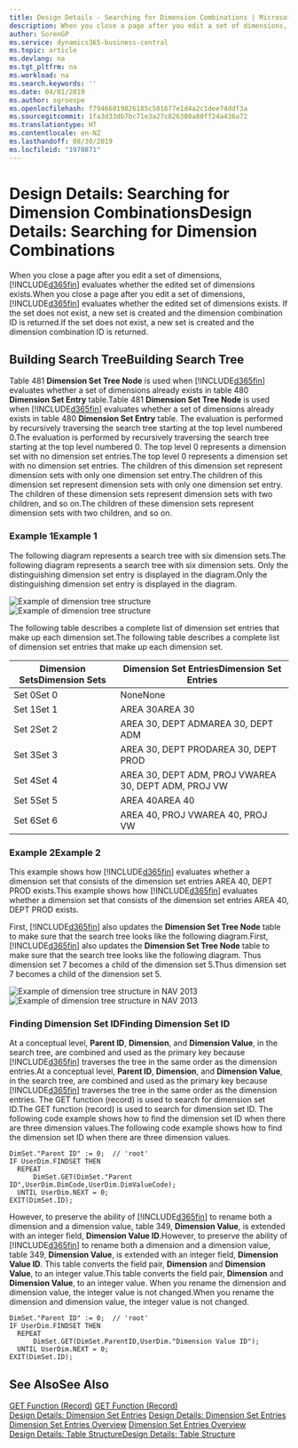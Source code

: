 ```yaml
---
title: Design Details - Searching for Dimension Combinations | Microsoft Docs
description: When you close a page after you edit a set of dimensions, Business Central evaluates whether the edited set of dimensions exists. If the set does not exist, a new set is created and the dimension combination ID is returned.
author: SorenGP
ms.service: dynamics365-business-central
ms.topic: article
ms.devlang: na
ms.tgt_pltfrm: na
ms.workload: na
ms.search.keywords: ''
ms.date: 04/01/2019
ms.author: sgroespe
ms.openlocfilehash: f79466819826185c501677e1d4a2c1dee74ddf3a
ms.sourcegitcommit: 1fa3d33db7bc71e3a27c826308a80ff24a436a72
ms.translationtype: HT
ms.contentlocale: en-NZ
ms.lasthandoff: 08/30/2019
ms.locfileid: "1970871"
---
```

# <a name="design-details-searching-for-dimension-combinations"></a><span data-ttu-id="3cfaa-104">Design Details: Searching for Dimension Combinations</span><span class="sxs-lookup"><span data-stu-id="3cfaa-104">Design Details: Searching for Dimension Combinations</span></span>
<span data-ttu-id="3cfaa-105">When you close a page after you edit a set of dimensions, [!INCLUDE[d365fin](includes/d365fin_md.md)] evaluates whether the edited set of dimensions exists.</span><span class="sxs-lookup"><span data-stu-id="3cfaa-105">When you close a page after you edit a set of dimensions, [!INCLUDE[d365fin](includes/d365fin_md.md)] evaluates whether the edited set of dimensions exists.</span></span> <span data-ttu-id="3cfaa-106">If the set does not exist, a new set is created and the dimension combination ID is returned.</span><span class="sxs-lookup"><span data-stu-id="3cfaa-106">If the set does not exist, a new set is created and the dimension combination ID is returned.</span></span>  

## <a name="building-search-tree"></a><span data-ttu-id="3cfaa-107">Building Search Tree</span><span class="sxs-lookup"><span data-stu-id="3cfaa-107">Building Search Tree</span></span>  
 <span data-ttu-id="3cfaa-108">Table 481 **Dimension Set Tree Node** is used when [!INCLUDE[d365fin](includes/d365fin_md.md)] evaluates whether a set of dimensions already exists in table 480 **Dimension Set Entry** table.</span><span class="sxs-lookup"><span data-stu-id="3cfaa-108">Table 481 **Dimension Set Tree Node** is used when [!INCLUDE[d365fin](includes/d365fin_md.md)] evaluates whether a set of dimensions already exists in table 480 **Dimension Set Entry** table.</span></span> <span data-ttu-id="3cfaa-109">The evaluation is performed by recursively traversing the search tree starting at the top level numbered 0.</span><span class="sxs-lookup"><span data-stu-id="3cfaa-109">The evaluation is performed by recursively traversing the search tree starting at the top level numbered 0.</span></span> <span data-ttu-id="3cfaa-110">The top level 0 represents a dimension set with no dimension set entries.</span><span class="sxs-lookup"><span data-stu-id="3cfaa-110">The top level 0 represents a dimension set with no dimension set entries.</span></span> <span data-ttu-id="3cfaa-111">The children of this dimension set represent dimension sets with only one dimension set entry.</span><span class="sxs-lookup"><span data-stu-id="3cfaa-111">The children of this dimension set represent dimension sets with only one dimension set entry.</span></span> <span data-ttu-id="3cfaa-112">The children of these dimension sets represent dimension sets with two children, and so on.</span><span class="sxs-lookup"><span data-stu-id="3cfaa-112">The children of these dimension sets represent dimension sets with two children, and so on.</span></span>  

### <a name="example-1"></a><span data-ttu-id="3cfaa-113">Example 1</span><span class="sxs-lookup"><span data-stu-id="3cfaa-113">Example 1</span></span>  
 <span data-ttu-id="3cfaa-114">The following diagram represents a search tree with six dimension sets.</span><span class="sxs-lookup"><span data-stu-id="3cfaa-114">The following diagram represents a search tree with six dimension sets.</span></span> <span data-ttu-id="3cfaa-115">Only the distinguishing dimension set entry is displayed in the diagram.</span><span class="sxs-lookup"><span data-stu-id="3cfaa-115">Only the distinguishing dimension set entry is displayed in the diagram.</span></span>  

 <span data-ttu-id="3cfaa-116">![Example of dimension tree structure](media/nav2013_dimension_tree.png "Example of dimension tree structure")</span><span class="sxs-lookup"><span data-stu-id="3cfaa-116">![Example of dimension tree structure](media/nav2013_dimension_tree.png "Example of dimension tree structure")</span></span>  

 <span data-ttu-id="3cfaa-117">The following table describes a complete list of dimension set entries that make up each dimension set.</span><span class="sxs-lookup"><span data-stu-id="3cfaa-117">The following table describes a complete list of dimension set entries that make up each dimension set.</span></span>  

|<span data-ttu-id="3cfaa-118">Dimension Sets</span><span class="sxs-lookup"><span data-stu-id="3cfaa-118">Dimension Sets</span></span>|<span data-ttu-id="3cfaa-119">Dimension Set Entries</span><span class="sxs-lookup"><span data-stu-id="3cfaa-119">Dimension Set Entries</span></span>|  
|--------------------|---------------------------|  
|<span data-ttu-id="3cfaa-120">Set 0</span><span class="sxs-lookup"><span data-stu-id="3cfaa-120">Set 0</span></span>|<span data-ttu-id="3cfaa-121">None</span><span class="sxs-lookup"><span data-stu-id="3cfaa-121">None</span></span>|  
|<span data-ttu-id="3cfaa-122">Set 1</span><span class="sxs-lookup"><span data-stu-id="3cfaa-122">Set 1</span></span>|<span data-ttu-id="3cfaa-123">AREA 30</span><span class="sxs-lookup"><span data-stu-id="3cfaa-123">AREA 30</span></span>|  
|<span data-ttu-id="3cfaa-124">Set 2</span><span class="sxs-lookup"><span data-stu-id="3cfaa-124">Set 2</span></span>|<span data-ttu-id="3cfaa-125">AREA 30, DEPT ADM</span><span class="sxs-lookup"><span data-stu-id="3cfaa-125">AREA 30, DEPT ADM</span></span>|  
|<span data-ttu-id="3cfaa-126">Set 3</span><span class="sxs-lookup"><span data-stu-id="3cfaa-126">Set 3</span></span>|<span data-ttu-id="3cfaa-127">AREA 30, DEPT PROD</span><span class="sxs-lookup"><span data-stu-id="3cfaa-127">AREA 30, DEPT PROD</span></span>|  
|<span data-ttu-id="3cfaa-128">Set 4</span><span class="sxs-lookup"><span data-stu-id="3cfaa-128">Set 4</span></span>|<span data-ttu-id="3cfaa-129">AREA 30, DEPT ADM, PROJ VW</span><span class="sxs-lookup"><span data-stu-id="3cfaa-129">AREA 30, DEPT ADM, PROJ VW</span></span>|  
|<span data-ttu-id="3cfaa-130">Set 5</span><span class="sxs-lookup"><span data-stu-id="3cfaa-130">Set 5</span></span>|<span data-ttu-id="3cfaa-131">AREA 40</span><span class="sxs-lookup"><span data-stu-id="3cfaa-131">AREA 40</span></span>|  
|<span data-ttu-id="3cfaa-132">Set 6</span><span class="sxs-lookup"><span data-stu-id="3cfaa-132">Set 6</span></span>|<span data-ttu-id="3cfaa-133">AREA 40, PROJ VW</span><span class="sxs-lookup"><span data-stu-id="3cfaa-133">AREA 40, PROJ VW</span></span>|  

### <a name="example-2"></a><span data-ttu-id="3cfaa-134">Example 2</span><span class="sxs-lookup"><span data-stu-id="3cfaa-134">Example 2</span></span>  
 <span data-ttu-id="3cfaa-135">This example shows how [!INCLUDE[d365fin](includes/d365fin_md.md)] evaluates whether a dimension set that consists of the dimension set entries AREA 40, DEPT PROD exists.</span><span class="sxs-lookup"><span data-stu-id="3cfaa-135">This example shows how [!INCLUDE[d365fin](includes/d365fin_md.md)] evaluates whether a dimension set that consists of the dimension set entries AREA 40, DEPT PROD exists.</span></span>  

 <span data-ttu-id="3cfaa-136">First, [!INCLUDE[d365fin](includes/d365fin_md.md)] also updates the **Dimension Set Tree Node** table to make sure that the search tree looks like the following diagram.</span><span class="sxs-lookup"><span data-stu-id="3cfaa-136">First, [!INCLUDE[d365fin](includes/d365fin_md.md)] also updates the **Dimension Set Tree Node** table to make sure that the search tree looks like the following diagram.</span></span> <span data-ttu-id="3cfaa-137">Thus dimension set 7 becomes a child of the dimension set 5.</span><span class="sxs-lookup"><span data-stu-id="3cfaa-137">Thus dimension set 7 becomes a child of the dimension set 5.</span></span>  

 <span data-ttu-id="3cfaa-138">![Example of dimension tree structure in NAV 2013](media/nav2013_dimension_tree_example2.png "Example of dimension tree structure in NAV 2013")</span><span class="sxs-lookup"><span data-stu-id="3cfaa-138">![Example of dimension tree structure in NAV 2013](media/nav2013_dimension_tree_example2.png "Example of dimension tree structure in NAV 2013")</span></span>  

### <a name="finding-dimension-set-id"></a><span data-ttu-id="3cfaa-139">Finding Dimension Set ID</span><span class="sxs-lookup"><span data-stu-id="3cfaa-139">Finding Dimension Set ID</span></span>  
 <span data-ttu-id="3cfaa-140">At a conceptual level, **Parent ID**, **Dimension**, and **Dimension Value**, in the search tree, are combined and used as the primary key because [!INCLUDE[d365fin](includes/d365fin_md.md)] traverses the tree in the same order as the dimension entries.</span><span class="sxs-lookup"><span data-stu-id="3cfaa-140">At a conceptual level, **Parent ID**, **Dimension**, and **Dimension Value**, in the search tree, are combined and used as the primary key because [!INCLUDE[d365fin](includes/d365fin_md.md)] traverses the tree in the same order as the dimension entries.</span></span> <span data-ttu-id="3cfaa-141">The GET function (record) is used to search for dimension set ID.</span><span class="sxs-lookup"><span data-stu-id="3cfaa-141">The GET function (record) is used to search for dimension set ID.</span></span> <span data-ttu-id="3cfaa-142">The following code example shows how to find the dimension set ID when there are three dimension values.</span><span class="sxs-lookup"><span data-stu-id="3cfaa-142">The following code example shows how to find the dimension set ID when there are three dimension values.</span></span>  

```  
DimSet."Parent ID" := 0;  // 'root'  
IF UserDim.FINDSET THEN  
  REPEAT  
      DimSet.GET(DimSet."Parent ID",UserDim.DimCode,UserDim.DimValueCode);  
  UNTIL UserDim.NEXT = 0;  
EXIT(DimSet.ID);  

```  

<span data-ttu-id="3cfaa-143">However, to preserve the ability of [!INCLUDE[d365fin](includes/d365fin_md.md)] to rename both a dimension and a dimension value, table 349, **Dimension Value**, is extended with an integer field, **Dimension Value ID**.</span><span class="sxs-lookup"><span data-stu-id="3cfaa-143">However, to preserve the ability of [!INCLUDE[d365fin](includes/d365fin_md.md)] to rename both a dimension and a dimension value, table 349, **Dimension Value**, is extended with an integer field, **Dimension Value ID**.</span></span> <span data-ttu-id="3cfaa-144">This table converts the field pair, **Dimension** and **Dimension Value**, to an integer value.</span><span class="sxs-lookup"><span data-stu-id="3cfaa-144">This table converts the field pair, **Dimension** and **Dimension Value**, to an integer value.</span></span> <span data-ttu-id="3cfaa-145">When you rename the dimension and dimension value, the integer value is not changed.</span><span class="sxs-lookup"><span data-stu-id="3cfaa-145">When you rename the dimension and dimension value, the integer value is not changed.</span></span>  

```  
DimSet."Parent ID" := 0;  // 'root'  
IF UserDim.FINDSET THEN  
  REPEAT  
      DimSet.GET(DimSet.ParentID,UserDim."Dimension Value ID");  
  UNTIL UserDim.NEXT = 0;  
EXIT(DimSet.ID);  

```  

## <a name="see-also"></a><span data-ttu-id="3cfaa-146">See Also</span><span class="sxs-lookup"><span data-stu-id="3cfaa-146">See Also</span></span>  
 <span data-ttu-id="3cfaa-147">[GET Function (Record)](/dynamics-nav/GET-Function--Record-)  </span><span class="sxs-lookup"><span data-stu-id="3cfaa-147">[GET Function (Record)](/dynamics-nav/GET-Function--Record-)  </span></span>  
 <span data-ttu-id="3cfaa-148">[Design Details: Dimension Set Entries](design-details-dimension-set-entries.md) </span><span class="sxs-lookup"><span data-stu-id="3cfaa-148">[Design Details: Dimension Set Entries](design-details-dimension-set-entries.md) </span></span>  
 <span data-ttu-id="3cfaa-149">[Dimension Set Entries Overview](design-details-dimension-set-entries-overview.md) </span><span class="sxs-lookup"><span data-stu-id="3cfaa-149">[Dimension Set Entries Overview](design-details-dimension-set-entries-overview.md) </span></span>  
 [<span data-ttu-id="3cfaa-150">Design Details: Table Structure</span><span class="sxs-lookup"><span data-stu-id="3cfaa-150">Design Details: Table Structure</span></span>](design-details-table-structure.md)   
 
